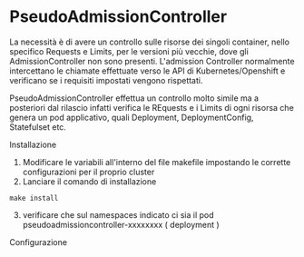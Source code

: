 # PseudoAdmissionController




La necessità è di avere un controllo sulle risorse dei singoli container, nello specifico Requests e Limits, per le versioni più vecchie, dove gli AdmissionController non sono presenti.
L'admission Controller normalmente intercettano le chiamate effettuate verso le API di Kubernetes/Openshift e verificano se i requisiti impostati vengono rispettati.

PseudoAdmissionController effettua un controllo molto simile ma a posteriori dal rilascio infatti verifica le REquests e i Limits di  ogni risorsa che genera un pod applicativo, quali Deployment, DeploymentConfig, Statefulset etc.


Installazione
1. Modificare le variabili all'interno del file makefile impostando le corrette configurazioni per il proprio cluster
2. Lanciare il comando di installazione
```
make install
```
3. verificare che sul namespaces indicato ci sia il pod pseudoadmissioncontroller-xxxxxxxx ( deployment )



Configurazione

